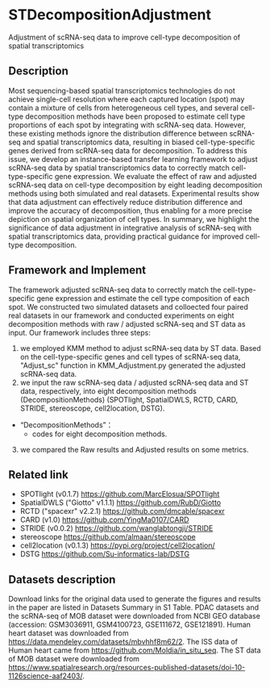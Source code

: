 # STDecompositionAdjustment
Adjustment of scRNA-seq data to improve cell-type decomposition of spatial transcriptomics

## Description
Most sequencing-based spatial transcriptomics technologies do not achieve single-cell resolution where each captured location (spot) may contain a mixture of cells from heterogeneous cell types, and several cell-type decomposition methods have been proposed to estimate cell type proportions of each spot by integrating with scRNA-seq data. However, these existing methods ignore the distribution difference between scRNA-seq and spatial transcriptomics data, resulting in biased cell-type-specific genes derived from scRNA-seq data for decomposition. To address this issue, we develop an instance-based transfer learning framework to adjust scRNA-seq data by spatial transcriptomics data to correctly match cell-type-specific gene expression. We evaluate the effect of raw and adjusted scRNA-seq data on cell-type decomposition by eight leading decomposition methods using both simulated and real datasets. Experimental results show that data adjustment can effectively reduce distribution difference and improve the accuracy of decomposition, thus enabling for a more precise depiction on spatial organization of cell types. In summary, we highlight the significance of data adjustment in integrative analysis of scRNA-seq with spatial transcriptomics data, providing practical guidance for improved cell-type decomposition.


## Framework and Implement
The framework adjusted scRNA-seq data to correctly match the cell-type-specific gene expression and estimate the cell type composition of each spot. 
We constructed two simulated datasets and colloected four paired real datasets in our framework and conducted experiments on eight decomposition methods with raw / adjusted scRNA-seq and ST data as input. 
Our framework includes three steps:
1) we employed KMM method to adjust scRNA-seq data by ST data. Based on the cell-type-specific genes and cell types of scRNA-seq data, "Adjust_sc" function in KMM_Adjustment.py generated the adjusted scRNA-seq data.
2) we input the raw scRNA-seq data / adjusted scRNA-seq data and ST data, respectively, into eight decomposition methods (DecompositionMethods) (SPOTlight, SpatialDWLS, RCTD, CARD, STRIDE, stereoscope, cell2location, DSTG). 
* “DecompositionMethods”：
   * codes for eight decomposition methods.
3) we compared the Raw results and Adjusted results on some metrics.


## Related link
* SPOTlight (v0.1.7) https://github.com/MarcElosua/SPOTlight
* SpatialDWLS ("Giotto" v1.1.1) https://github.com/RubD/Giotto
* RCTD ("spacexr" v2.2.1) https://github.com/dmcable/spacexr
* CARD (v1.0) https://github.com/YingMa0107/CARD
* STRIDE (v0.0.2) https://github.com/wanglabtongji/STRIDE
* stereoscope https://github.com/almaan/stereoscope
* cell2location (v0.1.3) https://pypi.org/project/cell2location/
* DSTG https://github.com/Su-informatics-lab/DSTG


## Datasets description
 Download links for the original data used to generate the figures and results in the paper are listed in Datasets Summary in S1 Table. PDAC datasets and the scRNA-seq of MOB dataset were downloaded from NCBI GEO database (accession: GSM3036911, GSM4100723, GSE111672, GSE121891). Human heart dataset was downloaded from https://data.mendeley.com/datasets/mbvhhf8m62/2. The ISS data of Human heart came from https://github.com/Moldia/in_situ_seq. The ST data of MOB dataset were downloaded from https://www.spatialresearch.org/resources-published-datasets/doi-10-1126science-aaf2403/.  
